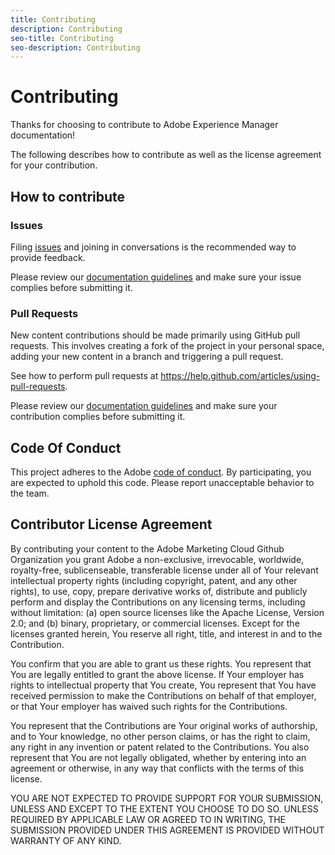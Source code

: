 ```yaml
---
title: Contributing
description: Contributing
seo-title: Contributing
seo-description: Contributing
---
```


# Contributing

Thanks for choosing to contribute to Adobe Experience Manager documentation!

The following describes how to contribute as well as the license agreement for your contribution.

## How to contribute

### Issues

Filing [issues](https://github.com/AdobeDocs/experience-manager-core-components.en/issues) and joining in conversations is the recommended way to provide feedback.

Please review our [documentation guidelines](GUIDELINES.md) and make sure your issue complies before submitting it.

### Pull Requests

New content contributions should be made primarily using GitHub pull requests. This involves creating a fork of the project in your personal space, adding your new content in a branch and triggering a pull request.

See how to perform pull requests at https://help.github.com/articles/using-pull-requests.

Please review our [documentation guidelines](GUIDELINES.md) and make sure your contribution complies before submitting it.

## Code Of Conduct

This project adheres to the Adobe [code of conduct](CODE_OF_CONDUCT.md). By participating, you are expected to uphold this code. Please report unacceptable behavior to the team.

## Contributor License Agreement

By contributing your content to the Adobe Marketing Cloud Github Organization you grant Adobe a non-exclusive, irrevocable, worldwide, royalty-free, sublicenseable, transferable license under all of Your relevant intellectual property rights (including copyright, patent, and any other rights), to use, copy, prepare derivative works of, distribute and publicly perform and display the Contributions on any licensing terms, including without limitation: (a) open source licenses like the Apache License, Version 2.0; and (b) binary, proprietary, or commercial licenses. Except for the licenses granted herein, You reserve all right, title, and interest in and to the Contribution.

You confirm that you are able to grant us these rights. You represent that You are legally entitled to grant the above license. If Your employer has rights to intellectual property that You create, You represent that You have received permission to make the Contributions on behalf of that employer, or that Your employer has waived such rights for the Contributions.

You represent that the Contributions are Your original works of authorship, and to Your knowledge, no other person claims, or has the right to claim, any right in any invention or patent related to the Contributions. You also represent that You are not legally obligated, whether by entering into an agreement or otherwise, in any way that conflicts with the terms of this license.

YOU ARE NOT EXPECTED TO PROVIDE SUPPORT FOR YOUR SUBMISSION, UNLESS AND EXCEPT TO THE EXTENT YOU CHOOSE TO DO SO. UNLESS REQUIRED BY APPLICABLE LAW OR AGREED TO IN WRITING, THE SUBMISSION PROVIDED UNDER THIS AGREEMENT IS PROVIDED WITHOUT WARRANTY OF ANY KIND.